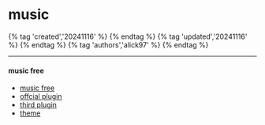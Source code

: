 # music

{% tag 'created','20241116' %} {% endtag %} {% tag 'updated','20241116' %} {% endtag %} {% tag 'authors','alick97' %} {% endtag %}

---

#### music free
- [music free](https://github.com/maotoumao/MusicFree)
- [offcial plugin](https://musicfree.catcat.work/usage/mobile/install-plugin.html)
- [third plugin](https://musicfreepluginshub.2020818.xyz/plugins.json)
- [theme](https://musicfree.catcat.work/usage/pc/install-theme.html)



